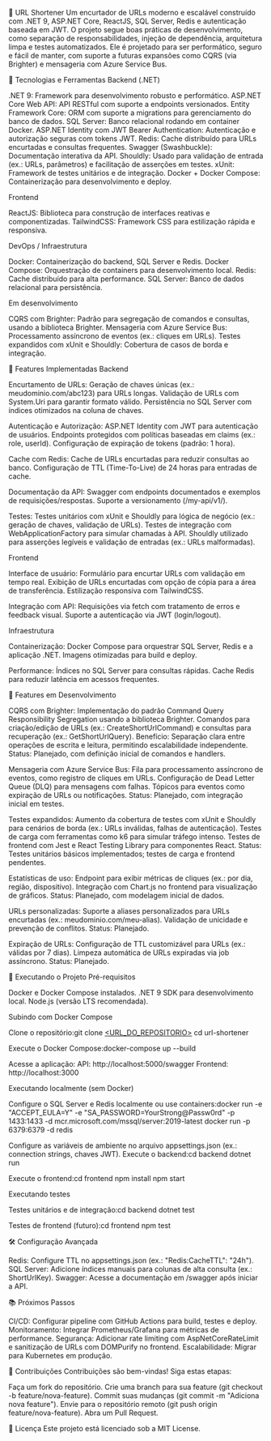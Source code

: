 🔗 URL Shortener
Um encurtador de URLs moderno e escalável construído com .NET 9, ASP.NET Core, ReactJS, SQL Server, Redis e autenticação baseada em JWT. O projeto segue boas práticas de desenvolvimento, como separação de responsabilidades, injeção de dependência, arquitetura limpa e testes automatizados. Ele é projetado para ser performático, seguro e fácil de manter, com suporte a futuras expansões como CQRS (via Brighter) e mensageria com Azure Service Bus.

🧱 Tecnologias e Ferramentas
Backend (.NET)

.NET 9: Framework para desenvolvimento robusto e performático.
ASP.NET Core Web API: API RESTful com suporte a endpoints versionados.
Entity Framework Core: ORM com suporte a migrations para gerenciamento do banco de dados.
SQL Server: Banco relacional rodando em container Docker.
ASP.NET Identity com JWT Bearer Authentication: Autenticação e autorização seguras com tokens JWT.
Redis: Cache distribuído para URLs encurtadas e consultas frequentes.
Swagger (Swashbuckle): Documentação interativa da API.
Shouldly: Usado para validação de entrada (ex.: URLs, parâmetros) e facilitação de asserções em testes.
xUnit: Framework de testes unitários e de integração.
Docker + Docker Compose: Containerização para desenvolvimento e deploy.

Frontend

ReactJS: Biblioteca para construção de interfaces reativas e componentizadas.
TailwindCSS: Framework CSS para estilização rápida e responsiva.

DevOps / Infraestrutura

Docker: Containerização do backend, SQL Server e Redis.
Docker Compose: Orquestração de containers para desenvolvimento local.
Redis: Cache distribuído para alta performance.
SQL Server: Banco de dados relacional para persistência.

Em desenvolvimento

CQRS com Brighter: Padrão para segregação de comandos e consultas, usando a biblioteca Brighter.
Mensageria com Azure Service Bus: Processamento assíncrono de eventos (ex.: cliques em URLs).
Testes expandidos com xUnit e Shouldly: Cobertura de casos de borda e integração.


🚀 Features Implementadas
Backend

Encurtamento de URLs:
Geração de chaves únicas (ex.: meudominio.com/abc123) para URLs longas.
Validação de URLs com System.Uri para garantir formato válido.
Persistência no SQL Server com índices otimizados na coluna de chaves.


Autenticação e Autorização:
ASP.NET Identity com JWT para autenticação de usuários.
Endpoints protegidos com políticas baseadas em claims (ex.: role, userId).
Configuração de expiração de tokens (padrão: 1 hora).


Cache com Redis:
Cache de URLs encurtadas para reduzir consultas ao banco.
Configuração de TTL (Time-To-Live) de 24 horas para entradas de cache.


Documentação da API:
Swagger com endpoints documentados e exemplos de requisições/respostas.
Suporte a versionamento (/my-api/v1/).


Testes:
Testes unitários com xUnit e Shouldly para lógica de negócio (ex.: geração de chaves, validação de URLs).
Testes de integração com WebApplicationFactory para simular chamadas à API.
Shouldly utilizado para asserções legíveis e validação de entradas (ex.: URLs malformadas).



Frontend

Interface de usuário:
Formulário para encurtar URLs com validação em tempo real.
Exibição de URLs encurtadas com opção de cópia para a área de transferência.
Estilização responsiva com TailwindCSS.


Integração com API:
Requisições via fetch com tratamento de erros e feedback visual.
Suporte a autenticação via JWT (login/logout).



Infraestrutura

Containerização:
Docker Compose para orquestrar SQL Server, Redis e a aplicação .NET.
Imagens otimizadas para build e deploy.


Performance:
Índices no SQL Server para consultas rápidas.
Cache Redis para reduzir latência em acessos frequentes.




🔧 Features em Desenvolvimento

CQRS com Brighter:
Implementação do padrão Command Query Responsibility Segregation usando a biblioteca Brighter.
Comandos para criação/edição de URLs (ex.: CreateShortUrlCommand) e consultas para recuperação (ex.: GetShortUrlQuery).
Benefício: Separação clara entre operações de escrita e leitura, permitindo escalabilidade independente.
Status: Planejado, com definição inicial de comandos e handlers.


Mensageria com Azure Service Bus:
Fila para processamento assíncrono de eventos, como registro de cliques em URLs.
Configuração de Dead Letter Queue (DLQ) para mensagens com falhas.
Tópicos para eventos como expiração de URLs ou notificações.
Status: Planejado, com integração inicial em testes.


Testes expandidos:
Aumento da cobertura de testes com xUnit e Shouldly para cenários de borda (ex.: URLs inválidas, falhas de autenticação).
Testes de carga com ferramentas como k6 para simular tráfego intenso.
Testes de frontend com Jest e React Testing Library para componentes React.
Status: Testes unitários básicos implementados; testes de carga e frontend pendentes.


Estatísticas de uso:
Endpoint para exibir métricas de cliques (ex.: por dia, região, dispositivo).
Integração com Chart.js no frontend para visualização de gráficos.
Status: Planejado, com modelagem inicial de dados.


URLs personalizadas:
Suporte a aliases personalizados para URLs encurtadas (ex.: meudominio.com/meu-alias).
Validação de unicidade e prevenção de conflitos.
Status: Planejado.


Expiração de URLs:
Configuração de TTL customizável para URLs (ex.: válidas por 7 dias).
Limpeza automática de URLs expiradas via job assíncrono.
Status: Planejado.




🚀 Executando o Projeto
Pré-requisitos

Docker e Docker Compose instalados.
.NET 9 SDK para desenvolvimento local.
Node.js (versão LTS recomendada).

Subindo com Docker Compose

Clone o repositório:git clone [<URL_DO_REPOSITORIO>](https://github.com/kiqreis/url-shortener)
cd url-shortener


Execute o Docker Compose:docker-compose up --build


Acesse a aplicação:
API: http://localhost:5000/swagger
Frontend: http://localhost:3000



Executando localmente (sem Docker)

Configure o SQL Server e Redis localmente ou use containers:docker run -e "ACCEPT_EULA=Y" -e "SA_PASSWORD=YourStrong@Passw0rd" -p 1433:1433 -d mcr.microsoft.com/mssql/server:2019-latest
docker run -p 6379:6379 -d redis


Configure as variáveis de ambiente no arquivo appsettings.json (ex.: connection strings, chaves JWT).
Execute o backend:cd backend
dotnet run


Execute o frontend:cd frontend
npm install
npm start



Executando testes

Testes unitários e de integração:cd backend
dotnet test


Testes de frontend (futuro):cd frontend
npm test




🛠️ Configuração Avançada

Redis: Configure TTL no appsettings.json (ex.: "Redis:CacheTTL": "24h").
SQL Server: Adicione índices manuais para colunas de alta consulta (ex.: ShortUrlKey).
Swagger: Acesse a documentação em /swagger após iniciar a API.


📚 Próximos Passos

CI/CD: Configurar pipeline com GitHub Actions para build, testes e deploy.
Monitoramento: Integrar Prometheus/Grafana para métricas de performance.
Segurança: Adicionar rate limiting com AspNetCoreRateLimit e sanitização de URLs com DOMPurify no frontend.
Escalabilidade: Migrar para Kubernetes em produção.


🤝 Contribuições
Contribuições são bem-vindas! Siga estas etapas:

Faça um fork do repositório.
Crie uma branch para sua feature (git checkout -b feature/nova-feature).
Commit suas mudanças (git commit -m "Adiciona nova feature").
Envie para o repositório remoto (git push origin feature/nova-feature).
Abra um Pull Request.


📜 Licença
Este projeto está licenciado sob a MIT License.
